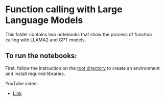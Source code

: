 # Function calling with Large Language Models

This folder contains two notebooks that show the process of function calling with LLAMA2 and GPT models.

## To run the notebooks:

First, follow the instruction on the [root directory](https://github.com/Farzad-R/LLM-Zero-to-Hundred) to create an environment and install required libraries. 

YouTube video:
- [Link](https://www.youtube.com/watch?v=TykMXcG5ymk)


